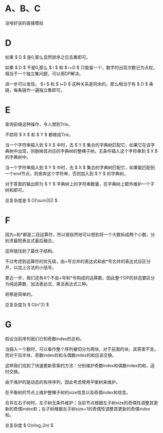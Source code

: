 # A、B、C

没啥好说的直接模拟

# D

如果 $ D $ 是0,那么显然排序之后去重即可。

如果 $ D $ 不是0,那么 $ i $ 和 $ i+D $ 只能留一个，数字的出现次数记为点权，相当于一个独立集问题，可以用DP解决。

进一步可以发现， $ i $ 和 $ i+D $ 这种关系是同余的，那么相当于有 $ D $ 条链，每条链作一遍独立集即可。

# E

查询前缀这种操作，令人想到Trie。

不妨将 $ X $ 和 $ Y $ 都做成Trie。

当一个字符串插入到 $ X $ 中时，去 $ Y $ 集合的字典树匹配它，如果它在该字典树中出现，则删掉其对应的字典树的整棵子树。无条件插入这个字符串到 $ X $ 的字典树中。

当一个字符串插入到 $ Y $ 中时，去 $ X $ 集合的字典树匹配它，如果能匹配到一个end节点，则舍弃这个字符串，否则加入到 $ Y $ 的字典树。

对于答案的输出即为 $ Y $ 字典树上的字符串数量，在字典树上额外维护一个子树和即可。

总复杂度是 $ O(\sum|S|) $ 

# F

因为+和*都是二目运算符，所以很自然地可以想到将一个大数拆成两个小数，分别求最短表达式最后融合。

这样就找到了最优子结构。

不过考虑到运算符的优先级，由+号合并的表达式和由*号合并的表达式应区分开，以加上合法的小括号。

更近一步，我们还有4个不由+号和*号构成的运算数，因此整个DP的状态要区分为纯运算数、加法表达式、乘法表达式三种。

转移是简单的。

总复杂度为 $ O(n^2) $ 

# G

假设当前序列我们已知奇数index的总和。

当插入一个数时，可以看作整个序列被切分为两块，对于前面的块，其答案不变。而对于后半块，奇数index的和与偶数index的和应该交换。

这样我们找到了快速更新答案的方法：分别维护奇数index和偶数index的和，适时交换。

由于维护的是动态的有序序列，因此考虑使用平衡树来维护。

在平衡树的节点上维护整棵子树的size信息以及奇偶index和信息。

合并左右子树时，左子树无条件维护；当前节点根据左子树size的奇偶性调整其更新的奇偶index和；右子树根据左子树size+1的奇偶性调整其更新的奇偶index和。

总复杂度 $ O(nlog_2n) $ 